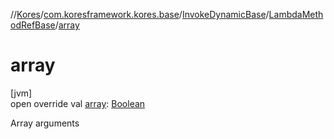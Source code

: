 //[Kores](../../../../index.md)/[com.koresframework.kores.base](../../index.md)/[InvokeDynamicBase](../index.md)/[LambdaMethodRefBase](index.md)/[array](array.md)

# array

[jvm]\
open override val [array](array.md): [Boolean](https://kotlinlang.org/api/latest/jvm/stdlib/kotlin/-boolean/index.html)

Array arguments
